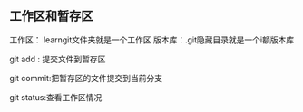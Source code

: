 ## 工作区和暂存区

工作区： learngit文件夹就是一个工作区
版本库：.git隐藏目录就是一个i额版本库

git add : 提交文件到暂存区

git commit:把暂存区的文件提交到当前分支

git status:查看工作区情况
